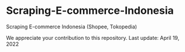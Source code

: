 # Scraping-E-commerce-Indonesia
Scraping E-commerce Indonesia (Shopee, Tokopedia)

We appreciate your contribution to this repository.
Last update: April 19, 2022

